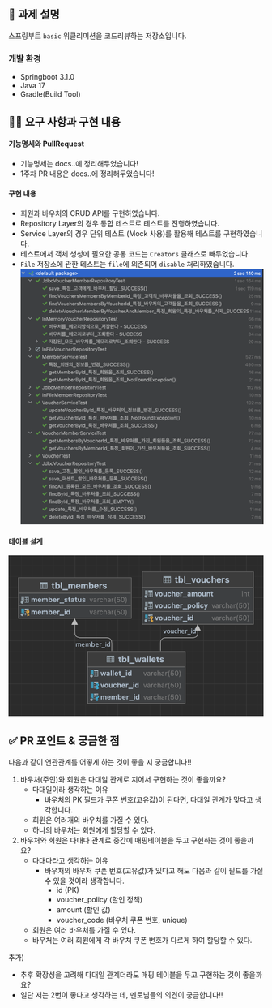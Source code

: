 ## 📌 과제 설명
스프링부트 `basic` 위클리미션을 코드리뷰하는 저장소입니다.

### 개발 환경
- Springboot 3.1.0
- Java 17
- Gradle(Build Tool)

## 👩‍💻 요구 사항과 구현 내용

#### 기능명세와 PullRequest
- 기능명세는 docs..에 정리해두었습니다!
- 1주차 PR 내용은 docs..에 정리해두었습니다!

#### 구현 내용
- 회원과 바우처의 CRUD API를 구현하였습니다.
- Repository Layer의 경우 통합 테스트로 테스트를 진행하였습니다.
- Service Layer의 경우 단위 테스트 (Mock 사용)를 활용해 테스트를 구현하였습니다.
- 테스트에서 객체 생성에 필요한 공통 코드는 `Creators` 클래스로 빼두었습니다.
- `File` 저장소에 관한 테스트는 `file`에 의존되어 `disable` 처리하였습니다.
![img_6.png](img_6.png)

#### 테이블 설계
![img_8.png](img_8.png)

## ✅ PR 포인트 & 궁금한 점

다음과 같이 연관관계를 어떻게 하는 것이 좋을 지 궁금합니다!!
1. 바우처(주인)와 회원은 다대일 관계로 지어서 구현하는 것이 좋을까요?
    - 다대일이라 생각하는 이유
        - 바우처의 PK 필드가 쿠폰 번호(고유값)이 된다면, 다대일 관계가 맞다고 생각합니다.
    - 회원은 여러개의 바우처를 가질 수 있다.
    - 하나의 바우처는 회원에게 할당할 수 있다.
2. 바우처와 회원은 다대다 관계로 중간에 매핑테이블을 두고 구현하는 것이 좋을까요?
    - 다대다라고 생각하는 이유
        - 바우처의 바우처 쿠폰 번호(고유값)가 있다고 해도 다음과 같이 필드를 가질 수 있을 것이라 생각합니다.
            - id (PK)
            - voucher_policy (할인 정책)
            - amount (할인 값)
            - voucher_code (바우처 쿠폰 번호, unique)
    - 회원은 여러 바우처를 가질 수 있다.
    - 바우처는 여러 회원에게 각 바우처 쿠폰 번호가 다르게 하여 할당할 수 있다.

추가)
- 추후 확장성을 고려해 다대일 관계더라도 매핑 테이블을 두고 구현하는 것이 좋을까요?
- 일단 저는 2번이 좋다고 생각하는 데, 멘토님들의 의견이 궁금합니다!!
